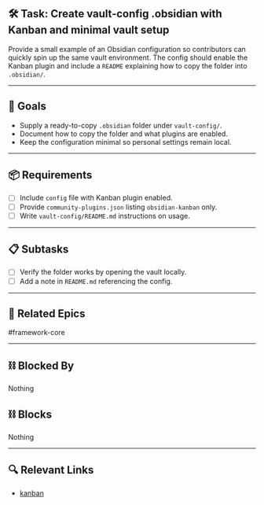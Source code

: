 ## 🛠️ Task: Create vault-config .obsidian with Kanban and minimal vault setup

Provide a small example of an Obsidian configuration so contributors can quickly
spin up the same vault environment.  The config should enable the Kanban plugin
and include a `README` explaining how to copy the folder into `.obsidian/`.

---

## 🎯 Goals

- Supply a ready-to-copy `.obsidian` folder under `vault-config/`.
- Document how to copy the folder and what plugins are enabled.
- Keep the configuration minimal so personal settings remain local.

---

## 📦 Requirements
- [ ] Include `config` file with Kanban plugin enabled.
- [ ] Provide `community-plugins.json` listing `obsidian-kanban` only.
- [ ] Write `vault-config/README.md` instructions on usage.

---

## 📋 Subtasks
- [ ] Verify the folder works by opening the vault locally.
- [ ] Add a note in `README.md` referencing the config.

---

## 🔗 Related Epics

#framework-core

---

## ⛓️ Blocked By

Nothing

## ⛓️ Blocks

Nothing

---

## 🔍 Relevant Links

- [kanban](../boards/kanban.md)
